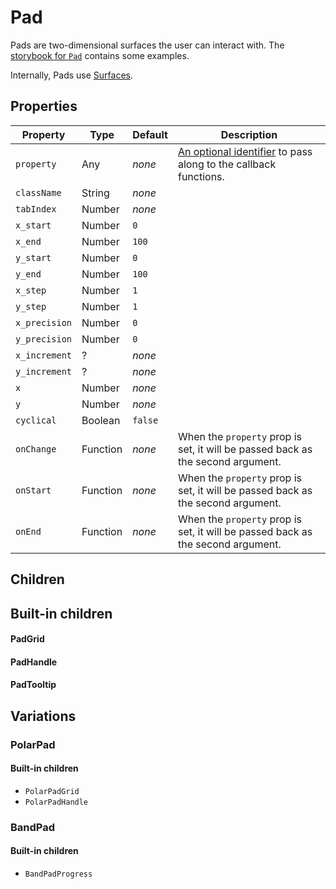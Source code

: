 # Pad

Pads are two-dimensional surfaces the user can interact with. The [storybook for `Pad`](https://danburzo.github.io/uiuiui/storybook-static/?selectedKind=Pad) contains some examples.

Internally, Pads use [Surfaces](../Surface/README.md).

## Properties

Property | Type | Default | Description
-------- | ---- | ------- | -----------
`property` | Any | _none_ | [An optional identifier][property] to pass along to the callback functions.
`className` | String | _none_ |
`tabIndex` | Number | _none_ |
`x_start` | Number | `0` | 
`x_end` | Number | `100` |
`y_start` | Number | `0` |
`y_end` | Number | `100` |
`x_step` | Number | `1` |
`y_step` | Number | `1` |
`x_precision` | Number | `0` |
`y_precision` | Number | `0` |
`x_increment` | ? | _none_ |
`y_increment` | ? | _none_ |
`x` | Number | _none_ |
`y` | Number | _none_ |
`cyclical` | Boolean | `false` |
`onChange` | Function | _none_ | When the `property` prop is set, it will be passed back as the second argument.
`onStart` | Function | _none_ | When the `property` prop is set, it will be passed back as the second argument.
`onEnd` | Function | _none_ | When the `property` prop is set, it will be passed back as the second argument.

## Children

## Built-in children

#### PadGrid

#### PadHandle

#### PadTooltip

## Variations

### PolarPad

#### Built-in children

* `PolarPadGrid`
* `PolarPadHandle`

### BandPad

#### Built-in children

* `BandPadProgress`


[property]: https://github.com/danburzo/react-recipes/blob/master/recipes/property-pattern.md